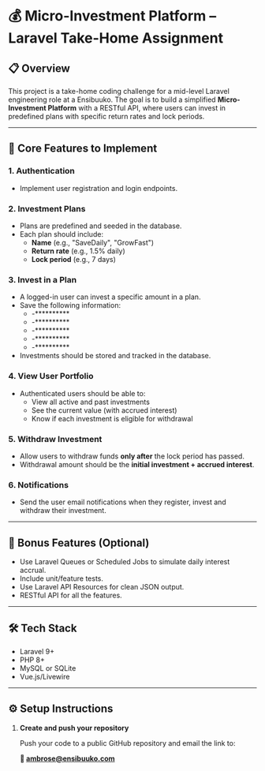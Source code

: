 # 💰 Micro-Investment Platform – Laravel Take-Home Assignment

## 📋 Overview

This project is a take-home coding challenge for a mid-level Laravel engineering role at a Ensibuuko. The goal is to build a simplified **Micro-Investment Platform** with a RESTful API, where users can invest in predefined plans with specific return rates and lock periods.

---

## 🚀 Core Features to Implement

### 1. **Authentication**
- Implement user registration and login endpoints.

### 2. **Investment Plans**
- Plans are predefined and seeded in the database.
- Each plan should include:
  - **Name** (e.g., "SaveDaily", "GrowFast")
  - **Return rate** (e.g., 1.5% daily)
  - **Lock period** (e.g., 7 days)

### 3. **Invest in a Plan**
- A logged-in user can invest a specific amount in a plan.
- Save the following information:
  - -**********
  - -**********
  - -**********
  - -**********
  - -**********
- Investments should be stored and tracked in the database.

### 4. **View User Portfolio**
- Authenticated users should be able to:
  - View all active and past investments
  - See the current value (with accrued interest)
  - Know if each investment is eligible for withdrawal

### 5. **Withdraw Investment**
- Allow users to withdraw funds **only after** the lock period has passed.
- Withdrawal amount should be the **initial investment + accrued interest**.


### 6. **Notifications**
- Send the user email notifications when they register, invest and withdraw their investment.
---

## 🎁 Bonus Features (Optional)
- Use Laravel Queues or Scheduled Jobs to simulate daily interest accrual.
- Include unit/feature tests.
- Use Laravel API Resources for clean JSON output.
- RESTful API for all the features.

---

## 🛠️ Tech Stack

- Laravel 9+
- PHP 8+
- MySQL or SQLite
- Vue.js/Livewire

---

## ⚙️ Setup Instructions

1. **Create and push your repository**

   Push your code to a public GitHub repository and email the link to:

   **📩 ambrose@ensibuuko.com**
